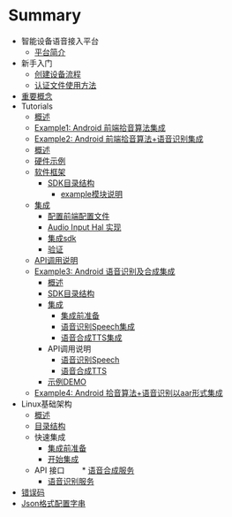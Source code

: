 # Summary

* 智能设备语音接入平台
    * [平台简介](introduction.md)
* 新手入门
    * [创建设备流程](rookie-guide/create-device.md)
    * [认证文件使用方法](rookie-guide/usage.md) 
* [重要概念](important-concept.md)
* Tutorials
    * [概述](tutorials/intro.md)
    * [Example1: Android 前端拾音算法集成](tutorials/example1/intro.md)
    * [Example2: Android 前端拾音算法+语音识别集成](tutorials/example2/intro.md)
     * [概述](tutorials/example2/introduce.md) 
     * [硬件示例](tutorials/example2/introduce_hw.md)
     * [软件框架](tutorials/example2/introduce_sw.md)
       * [SDK目录结构](tutorials/example2/sdk_dir.md)
         * [example模块说明](tutorials/example2/introduce_speechexecutor.md) 
     * [集成](tutorials/example2/introduce_include.md)
       * [配置前端配置文件](tutorials/example2/introduce_config.md)
       * [Audio Input Hal 实现](tutorials/example2/introduce_mic_array.md)
       * [集成sdk](tutorials/example2/introduce_prebuilt.md)
       * [验证](tutorials/example2/test.md)
     * [API调用说明](tutorials/example2/api_voicerecognize.md)
    * [Example3: Android 语音识别及合成集成](tutorials/example3/intro.md)
        * [概述](speechTTS/introduce.md)
        * [SDK目录结构](speechTTS/sdk_dir.md)
        * [集成](speechTTS/init.md)
            * [集成前准备](speechTTS/init_prepare.md)
            * [语音识别Speech集成](speechTTS/init_speech.md)
            * [语音合成TTS集成](speechTTS/init_tts.md)
        * API调用说明
            * [语音识别Speech](speechTTS/api_speech.md)
            * [语音合成TTS](speechTTS/api_tts.md)
        * [示例DEMO](https://github.com/Rokid/RokidSpeechTTSDemo)
    * [Example4: Android 拾音算法+语音识别以aar形式集成](tutorials/example4/SDK集成开发指南.md)
* Linux基础架构
     * [概述](/speechTTS/introduce.md)
     * [目录结构](/linuxsdk/sdk_linux_dir.md)
     * 快速集成
        * [集成前准备](/linuxsdk/init_linux_prepare.md)
        * [开始集成](/linuxsdk/begin_integrate.md)
     * API 接口
        * [语音合成服务](/linuxsdk/linux_tts_api.md)
        * [语音识别服务](/linuxsdk/linux_speech_api.md)
* [错误码](common/err_code.md)
* [Json格式配置字串](common/api_json.md)     



